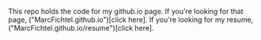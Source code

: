 This repo holds the code for my github.io page.
If you're looking for that page, ("MarcFichtel.github.io")[click here].
If you're looking for my resume, ("MarcFichtel.github.io/resume")[click here].